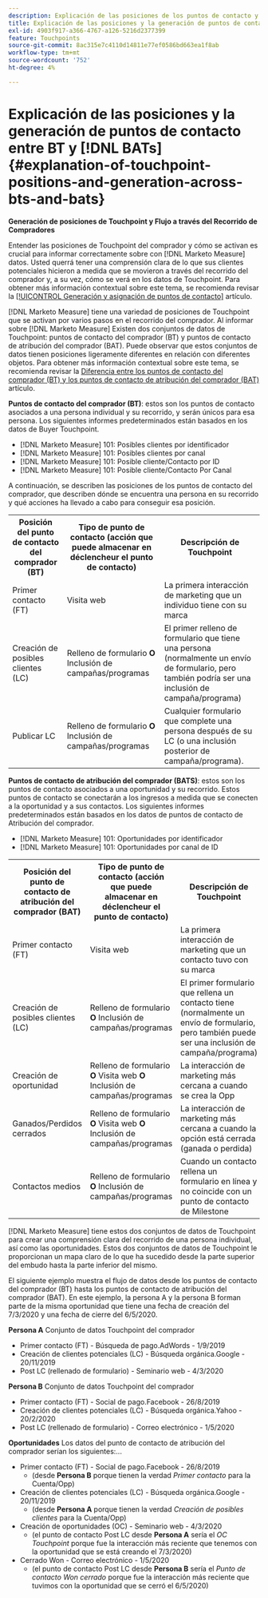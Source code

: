 ```yaml
---
description: Explicación de las posiciones de los puntos de contacto y la generación entre BT y MTD - [!DNL Marketo Measure] - Documentación del producto
title: Explicación de las posiciones y la generación de puntos de contacto entre BT y  [!DNL BATs]
exl-id: 4903f917-a366-4767-a126-5216d2377399
feature: Touchpoints
source-git-commit: 8ac315e7c4110d14811e77ef0586bd663ea1f8ab
workflow-type: tm+mt
source-wordcount: '752'
ht-degree: 4%

---
```


# Explicación de las posiciones y la generación de puntos de contacto entre BT y [!DNL BATs] {#explanation-of-touchpoint-positions-and-generation-across-bts-and-bats}

**Generación de posiciones de Touchpoint y Flujo a través del Recorrido de Compradores**

Entender las posiciones de Touchpoint del comprador y cómo se activan es crucial para informar correctamente sobre con [!DNL Marketo Measure] datos. Usted querrá tener una comprensión clara de lo que sus clientes potenciales hicieron a medida que se movieron a través del recorrido del comprador y, a su vez, cómo se verá en los datos de Touchpoint. Para obtener más información contextual sobre este tema, se recomienda revisar la [[!UICONTROL Generación y asignación de puntos de contacto]](/help/configuration-and-setup/getting-started-with-marketo-measure/touchpoint-generation-and-mapping.md) artículo.

[!DNL Marketo Measure] tiene una variedad de posiciones de Touchpoint que se activan por varios pasos en el recorrido del comprador. Al informar sobre [!DNL Marketo Measure] Existen dos conjuntos de datos de Touchpoint: puntos de contacto del comprador (BT) y puntos de contacto de atribución del comprador (BAT). Puede observar que estos conjuntos de datos tienen posiciones ligeramente diferentes en relación con diferentes objetos. Para obtener más información contextual sobre este tema, se recomienda revisar la [Diferencia entre los puntos de contacto del comprador (BT) y los puntos de contacto de atribución del comprador (BAT)](/help/configuration-and-setup/getting-started-with-marketo-measure/difference-between-buyer-touchpoints-and-buyer-attribution-touchpoints.md) artículo.

**Puntos de contacto del comprador (BT)**: estos son los puntos de contacto asociados a una persona individual y su recorrido, y serán únicos para esa persona. Los siguientes informes predeterminados están basados en los datos de Buyer Touchpoint.

* [!DNL Marketo Measure] 101: Posibles clientes por identificador
* [!DNL Marketo Measure] 101: Posibles clientes por canal
* [!DNL Marketo Measure] 101: Posible cliente/Contacto por ID
* [!DNL Marketo Measure] 101: Posible cliente/Contacto Por Canal

A continuación, se describen las posiciones de los puntos de contacto del comprador, que describen dónde se encuentra una persona en su recorrido y qué acciones ha llevado a cabo para conseguir esa posición.

<table> 
 <tbody>
  <tr>
   <th>Posición del punto de contacto del comprador (BT)</th> 
   <th>Tipo de punto de contacto (acción que puede almacenar en déclencheur el punto de contacto)</th> 
   <th>Descripción de Touchpoint</th> 
  </tr>
  <tr>
   <td>Primer contacto (FT)</td> 
   <td>Visita web</td> 
   <td>La primera interacción de marketing que un individuo tiene con su marca</td> 
  </tr>
  <tr>
   <td>Creación de posibles clientes (LC)</td> 
   <td>Relleno de formulario <strong>O</strong> Inclusión de campañas/programas</td> 
   <td>El primer relleno de formulario que tiene una persona (normalmente un envío de formulario, pero también podría ser una inclusión de campaña/programa)</td> 
  </tr>
  <tr>
   <td>Publicar LC</td> 
   <td>Relleno de formulario <strong>O</strong> Inclusión de campañas/programas</td> 
   <td>Cualquier formulario que complete una persona después de su LC (o una inclusión posterior de campaña/programa).</td> 
  </tr>
 </tbody>
</table>

**Puntos de contacto de atribución del comprador (BATS)**: estos son los puntos de contacto asociados a una oportunidad y su recorrido. Estos puntos de contacto se conectarán a los ingresos a medida que se conecten a la oportunidad y a sus contactos. Los siguientes informes predeterminados están basados en los datos de puntos de contacto de Atribución del comprador.

* [!DNL Marketo Measure] 101: Oportunidades por identificador
* [!DNL Marketo Measure] 101: Oportunidades por canal de ID

<table> 
 <tbody>
  <tr>
   <th>Posición del punto de contacto de atribución del comprador (BAT)</th> 
   <th>Tipo de punto de contacto (acción que puede almacenar en déclencheur el punto de contacto)</th> 
   <th>Descripción de Touchpoint</th> 
  </tr>
  <tr>
   <td>Primer contacto (FT)</td> 
   <td>Visita web</td> 
   <td>La primera interacción de marketing que un contacto tuvo con su marca</td> 
  </tr>
  <tr>
   <td>Creación de posibles clientes (LC)</td> 
   <td>Relleno de formulario <strong>O</strong> Inclusión de campañas/programas</td> 
   <td>El primer formulario que rellena un contacto tiene (normalmente un envío de formulario, pero también puede ser una inclusión de campaña/programa)</td> 
  </tr>
  <tr>
   <td>Creación de oportunidad</td> 
   <td>Relleno de formulario <strong>O</strong> Visita web <strong>O</strong> Inclusión de campañas/programas</td> 
   <td>La interacción de marketing más cercana a cuando se crea la Opp</td> 
  </tr> 
  <tr>
   <td>Ganados/Perdidos cerrados</td> 
   <td>Relleno de formulario <strong>O</strong> Visita web <strong>O</strong> Inclusión de campañas/programas</td> 
   <td>La interacción de marketing más cercana a cuando la opción está cerrada (ganada o perdida)</td> 
  </tr>
  <tr>
   <td>Contactos medios</td> 
   <td>Relleno de formulario <strong>O</strong> Inclusión de campañas/programas</td> 
   <td>Cuando un contacto rellena un formulario en línea y no coincide con un punto de contacto de Milestone</td> 
  </tr>
 </tbody>
</table>

[!DNL Marketo Measure] tiene estos dos conjuntos de datos de Touchpoint para crear una comprensión clara del recorrido de una persona individual, así como las oportunidades. Estos dos conjuntos de datos de Touchpoint le proporcionan un mapa claro de lo que ha sucedido desde la parte superior del embudo hasta la parte inferior del mismo.

El siguiente ejemplo muestra el flujo de datos desde los puntos de contacto del comprador (BT) hasta los puntos de contacto de atribución del comprador (BAT). En este ejemplo, la persona A y la persona B forman parte de la misma oportunidad que tiene una fecha de creación del 7/3/2020 y una fecha de cierre del 6/5/2020.

**Persona A** Conjunto de datos Touchpoint del comprador

* Primer contacto (FT) - Búsqueda de pago.AdWords - 1/9/2019
* Creación de clientes potenciales (LC) - Búsqueda orgánica.Google - 20/11/2019
* Post LC (rellenado de formulario) - Seminario web - 4/3/2020

**Persona B** Conjunto de datos Touchpoint del comprador

* Primer contacto (FT) - Social de pago.Facebook - 26/8/2019
* Creación de clientes potenciales (LC) - Búsqueda orgánica.Yahoo - 20/2/2020
* Post LC (rellenado de formulario) - Correo electrónico - 1/5/2020

**Oportunidades** Los datos del punto de contacto de atribución del comprador serían los siguientes:...

* Primer contacto (FT) - Social de pago.Facebook - 26/8/2019
   * (desde **Persona B** porque tienen la verdad _Primer contacto_ para la Cuenta/Opp)
* Creación de clientes potenciales (LC) - Búsqueda orgánica.Google - 20/11/2019
   * (desde **Persona A** porque tienen la verdad _Creación de posibles clientes_ para la Cuenta/Opp)
* Creación de oportunidades (OC) - Seminario web - 4/3/2020
   * (el punto de contacto Post LC desde **Persona A** sería el _OC Touchpoint_ porque fue la interacción más reciente que tenemos con la oportunidad que se está creando el 7/3/2020)
* Cerrado Won - Correo electrónico - 1/5/2020
   * (el punto de contacto Post LC desde **Persona B** sería el _Punto de contacto Won cerrado_ porque fue la interacción más reciente que tuvimos con la oportunidad que se cerró el 6/5/2020)
